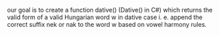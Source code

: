 our goal is to create a function dative() (Dative() in C#) which returns the valid form of a valid Hungarian word w in dative case i. e. append the correct suffix nek or nak to the word w based on vowel harmony rules.